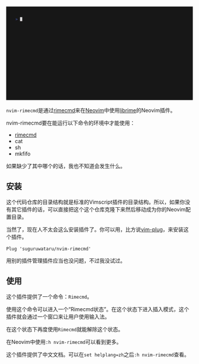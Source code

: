 ![Recording](vhs/vhs.gif)

`nvim-rimecmd`是通过[rimecmd](https://github.com/suguruwataru/rimecmd)来在[Neovim](https://neovim.io/)中使用[librime](https://github.com/rime/librime)的Neovim插件。

nvim-rimecmd要在能运行以下命令的环境中才能使用：

- [rimecmd](https://github.com/suguruwataru/rimecmd)
- cat
- sh
- mkfifo

如果缺少了其中哪个的话，我也不知道会发生什么。

## 安装

这个代码仓库的目录结构就是标准的Vimscript插件的目录结构。所以，如果你没有其它插件的话，可以直接把这个这个仓库克隆下来然后移动成为你的Neovim配置目录。

当然了，现在人不太会这么安装插件了。你可以用，比方说[vim-plug](https://github.com/junegunn/vim-plug)，来安装这个插件。

```
Plug 'suguruwataru/nvim-rimecmd'
```

用别的插件管理插件应当也没问题，不过我没试过。

## 使用

这个插件提供了一个命令：`Rimecmd`。

使用这个命令可以进入一个“Rimecmd状态”。在这个状态下进入插入模式，这个插件就会通过一个窗口来让用户使用输入法。

在这个状态下再度使用`Rimecmd`就能解除这个状态。

在Neovim中使用`:h nvim-rimecmd`可以看到更多。

这个插件提供了中文文档。可以在`set helplang=zh`之后`:h nvim-rimecmd`查看。
